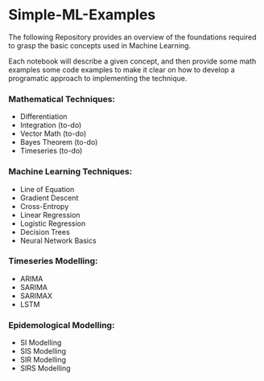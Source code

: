 # Simple-ML-Examples

The following Repository provides an overview of the foundations required to grasp the basic concepts used in Machine Learning.

Each notebook will describe a given concept, and then provide some math examples some code examples to make it clear on how to develop a programatic approach to implementing the technique.

### Mathematical Techniques:
- Differentiation
- Integration (to-do)
- Vector Math (to-do)
- Bayes Theorem (to-do)
- Timeseries (to-do)

### Machine Learning Techniques:
- Line of Equation
- Gradient Descent
- Cross-Entropy
- Linear Regression
- Logistic Regression
- Decision Trees
- Neural Network Basics

### Timeseries Modelling:
- ARIMA
- SARIMA
- SARIMAX
- LSTM

### Epidemological Modelling:

- SI Modelling
- SIS Modelling
- SIR Modelling
- SIRS Modelling

